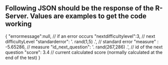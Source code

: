 Following JSON should be the response of the R-Server. 
Values are examples to get the code working
--------------------------------------------------------------------
{
	"errormessage":null,  								// if an error occurs
	"nextdifficultylevel":3,							// next difficultyLevel
	"standarderror": '. rand(1,5) .',					// standard error
	"measure" : -5.65286,								// measure
	"id_next_question": '. rand(267,286) .',			// id of the next question
	"score": 3.4										// current calculated score (normally calculated at the end of the test)
}